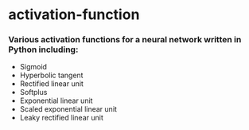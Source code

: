# activation-function
### Various activation functions for a neural network written in Python including:
- Sigmoid
- Hyperbolic tangent
- Rectified linear unit 
- Softplus
- Exponential linear unit
- Scaled exponential linear unit
- Leaky rectified linear unit
